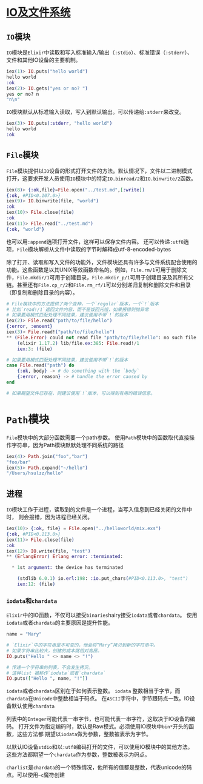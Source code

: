 # [IO及文件系统](https://github.com/elixir-lang/elixir/blob/v1.17.2/lib/elixir/pages/getting-started/io-and-the-file-system.md#L1)

## `IO`模块

`IO`模块是`Elixir`中读取和写入标准输入/输出（`:stdio`）、标准错误（`:stderr`）、文件和其他IO设备的主要机制。

```elixir
iex(1)> IO.puts("hello world")
hello world
:ok
iex(2)> IO.gets("yes or no? ")
yes or no? n
"n\n"
```

`IO`模块默认从标准输入读取，写入到默认输出。可以传递给`:stderr`来改变。

```elixir
iex(3)> IO.puts(:stderr, "hello world")
hello world
:ok
```

## `File`模块

`File`模块提供以`IO`设备的形式打开文件的方法。默认情况下，文件以二进制模式打开，这要求开发人员使用`IO`模块中的特定`IO.binread/2`和`IO.binwrite/2`函数。

```elixir
iex(8)> {:ok,file}=File.open("../test.md",[:write])
{:ok, #PID<0.107.0>}
iex(9)> IO.binwrite(file, "world")
:ok
iex(10)> File.close(file)
:ok
iex(11)> File.read("../test.md")
{:ok, "world"}
```

也可以用`:append`选项打开文件，这样可以保存文件内容。
还可以传递`:utf8`选项，`File`模块解析从文件中读取的字节时解释成utf-8-encoded-bytes

除了打开、读取和写入文件的功能外，文件模块还具有许多与文件系统配合使用的功能。这些函数是以其UNIX等效函数命名的。例如，`File.rm/1`可用于删除文件，`File.mkdir/1`可用于创建目录，`File.mkdir_p/1`可用于创建目录及其所有父链。甚至还有`File.cp_r/2`和`File.rm_rf/1`可以分别递归复制和删除文件和目录（即复制和删除目录的内容）。

```elixir
# File模块中的方法提供了两个变种，一个`regular`版本，一个`!`版本
# 比如`read!/1`返回文件内容，而不是饭回元组，如果报错则抛异常
# 如果要用模式匹配处理不同结果，建议使用不带`!`的版本
iex(2)> File.read("path/to/file/hello")
{:error, :enoent}
iex(3)> File.read!("path/to/file/hello")
** (File.Error) could not read file "path/to/file/hello": no such file or directory
    (elixir 1.17.2) lib/file.ex:385: File.read!/1
    iex:3: (file)

# 如果要用模式匹配处理不同结果，建议使用不带`!`的版本
case File.read("path") do
    {:ok, body} -> # do something with the `body`
    {:error, reason} -> # handle the error caused by
end

# 如果期望文件已存在，则建议使用`!`版本，可以得到有用的错误信息。

```

# `Path`模块

`File`模块中的大部分函数需要一个path参数。
使用`Path`模块中的函数取代直接操作字符串，因为Path模块默默处理不同系统的路径

```elixir
iex(4)> Path.join("foo","bar")
"foo/bar"
iex(5)> Path.expand("~/hello")
"/Users/hsulzz/hello"
```

## 进程

`IO`模块工作于进程，读取到的文件是一个进程，当写入信息到已经关闭的文件中时，
则会报错，因为进程已经关闭。

```elixir
iex(10)> {:ok, file} = File.open("../helloworld/mix.exs")
{:ok, #PID<0.113.0>}
iex(11)> File.close(file)
:ok
iex(12)> IO.write(file, "test")
** (ErlangError) Erlang error: :terminated:

  * 1st argument: the device has terminated

    (stdlib 6.0.1) io.erl:198: :io.put_chars(#PID<0.113.0>, "test")
    iex:12: (file)
```

### `iodata`和`chardata`

`Elixir`中的IO函数，不仅可以接受`binaries`hairy接受`iodata`或者`chardata`。
使用`iodata`或者`chardata`的主要原因是提升性能。

```elixir
name = "Mary"

# `Elixir`中的字符串是不可变的，他会将“Mary”拷贝到新的字符串中。
# 如果字符串比较大，创建的成本就相对高昂。
IO.puts("Hello " <> name <> "!")

# 传递一个字符串的列表，不会发生拷贝。
# 这种list 被称作`iodata`或者`chardata`
IO.puts(["Hello ", name, "!"])
```

`iodata`或者`chardata`区别在于如何表示整数。
 `iodata` 整数相当于字节，而 `chardata`在`Unicode`中整数相当于码点。
 在`ASCII`字符中，字节跟码点一致。IO设备默认使用`chardata`

列表中的`Integer`可能代表一串字节，也可能代表一串字符，这取决于IO设备的编码。
打开文件为指定编码时，默认是Raw模式。必须使用IO模块中`bin*`开头的函数，这些方法都 期望以`iodata`做为参数，整数被表示为字节。

以默认IO设备`stdio`和以`:utf8`编码打开的文件，可以使用IO模块中的其他方法。这些方法都期望一个`chardata`作为参数，整数被表示为码点。

`charlist`是`chardata`的一个特殊情况，他所有的值都是整数，代表unicode的码点。可以使用`~c`魔符创建


